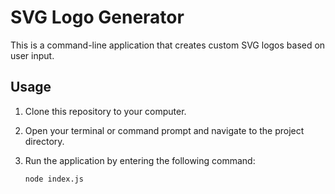 # SVG Logo Generator

This is a command-line application that creates custom SVG logos based on user input.

## Usage

1. Clone this repository to your computer.

2. Open your terminal or command prompt and navigate to the project directory.

3. Run the application by entering the following command:

   ```bash
   node index.js
